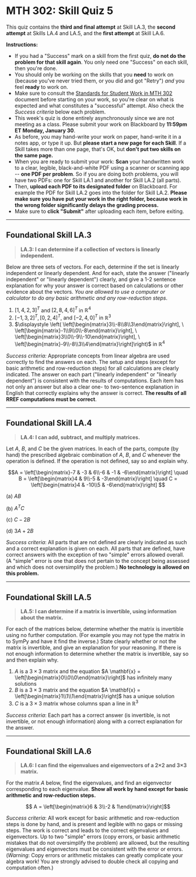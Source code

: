 # MTH 302: Skill Quiz 5

This quiz contains the **third and final attempt** at Skill LA.3, the **second attempt** at Skills LA.4 and LA.5, and the **first attempt** at Skill LA.6. 

**Instructions:**

* If you had a "Success" mark on a skill from the first quiz, **do not do the problem for that skill again**. You only need one "Success" on each skill, then you're done. 
* You should only be working on the skills that you **need** to work on (because you've never tried them, or you did and got "Retry") *and* you feel **ready** to work on. 
* Make sure to consult the [Standards for Student Work in MTH 302](https://github.com/RobertTalbert/linalg-diffeq/blob/main/course-docs/standards-for-student-work.md) document before starting on your work, so you're clear on what is expected and what constitutes a "successful" attempt. Also check the *Success criteria* below each problem. 
* This week's quiz is done entirely asynchronously since we are not meeting as a class. Please submit your work on Blackboard by **11:59pm ET Monday, January 30**.
* As before, you may hand-write your work on paper, hand-write it in a notes app, or type it up. But **please start a new page for each Skill**. If a Skill takes more than one page, that's OK, but **don't put two skills on the same page.**
* When you are ready to submit your work: **Scan** your handwritten work to a clear, legible, black-and-white PDF using a scanner or scanning app -- **one PDF per problem**. So if you are doing both problems, you will have two PDFs: one for Skill LA.1 and another for Skill LA.2 (all parts).  
* Then, **upload each PDF to its designated folder** on Blackboard. For example the PDF for Skill LA.2 goes into the folder for Skill LA.2. **Please make sure you have put your work in the right folder, because work in the wrong folder significantly delays the grading process.**
* Make sure to **click "Submit"** after uploading each item, before exiting. 

---

## Foundational Skill LA.3

> **LA.3: I can determine if a collection of vectors is linearly independent.**

Below are three sets of vectors. For each, determine if the set is linearly independent or linearly dependent. And for each, state the answer ("linearly independent" or "linearly dependent") clearly, and give a 1-2 sentence explanation for why your answer is correct based on calculations or other evidence about the vectors. *You are allowed to use a computer or calculator to do any basic arithmetic and any row-reduction steps*. 

1. $[1,4,2,3]^T$ and $[2,8,4,6]^T$ in $\mathbb{R}^4$ 
2. $[-1,3,2]^T, [0,2,4]^T$, and $[-2,4,0]^T$ in $\mathbb{R}^3$ 
3. $\displaystyle \left( \left[\begin{matrix}3\\-8\\8\\3\end{matrix}\right], \  \left[\begin{matrix}-1\\9\\0\\-8\end{matrix}\right], \  \left[\begin{matrix}3\\0\\-9\\-10\end{matrix}\right], \  \left[\begin{matrix}-9\\-8\\3\\4\end{matrix}\right]\right)$ in $\mathbb{R}^4$ 

*Success criteria:* Appropriate concepts from linear algebra are used correctly to find the answers on each. The setup and steps (except for basic arithmetic and row-reduction steps) for all calculations are clearly indicated. The answer on each part ("linearly independent" or "linearly dependent") is consistent with the results of computations. Each item has not only an answer but also a clear one- to two-sentence explanation in English that correctly explains why the answer is correct. **The results of all RREF computations must be correct**.

---

## Foundational Skill LA.4

> **LA.4: I can add, subtract, and multiply matrices.**

Let $A$, $B$, and $C$ be the given matrices. In each of the parts, compute (by hand) the prescribed algebraic combination of $A$, $B$, and $C$ whenever the operation is defined. If the operation is not defined, say so and explain why. 

$$A = \left[\begin{matrix}-7 & -3 & 6\\-6 & -1 & -6\end{matrix}\right] \quad B = \left[\begin{matrix}4 & 9\\-5 & -3\end{matrix}\right] \quad C = \left[\begin{matrix}4 & -10\\5 & -6\end{matrix}\right] $$

(a) $AB$ 

(b) $A^TC$

(c) $C - 2B$ 

(d) $3A + 2B$ 

*Success criteria*: All parts that are not defined are clearly indicated as such and a correct explanation is given on each. All parts that are defined, have correct answers with the exception of two "simple" errors allowed overall. (A "simple" error is one that does not pertain to the concept being assessed and which does not oversimplify the problem.) **No technology is allowed on this problem.** 

---

## Foundational Skill LA.5

>  **LA.5: I can determine if a matrix is invertible, using information about the matrix.**

For each of the matrices below, determine whether the matrix is invertible using no further computation. (For example you may not type the matrix in to SymPy and have it find the inverse.) State clearly whether or not the matrix is invertible, and give an explanation for your reasoning.  If there is not enough information to determine whether the matrix is invertible, say so and then explain why.

1. $A$ is a $3\times 3$ matrix and the equation $A \mathbf{x} = \left[\begin{matrix}0\\0\\0\end{matrix}\right]$ has infinitely many solutions
1. $B$ is a $3 \times 3$ matrix and the equation $A \mathbf{x} = \left[\begin{matrix}1\\1\\1\end{matrix}\right]$ has a unique solution
1. $C$ is a $3 \times 3$ matrix whose columns span a line in $\mathbb{R}^3$ 

*Success criteria*: Each part has a correct answer (is invertible, is not invertible, or not enough information) along with a correct explanation for the answer. 

---

## Foundational Skill LA.6

>  **LA.6: I can find the eigenvalues and eigenvectors of a 2×2 and 3×3 matrix.**

For the matrix $A$ below, find the eigenvalues, and find an eigenvector corresponding to each eigenvalue. **Show all work by hand except for basic arithmetic and row-reduction steps.** 

$$ A = \left[\begin{matrix}6 & 3\\-2 & 1\end{matrix}\right]$$ 



*Success criteria*: All work except for basic arithmetic and row-reduction steps is done by hand, and is present and legible with no gaps or missing steps. The work is correct and leads to the correct eigenvalues and eigenvectors. Up to two "simple" errors (copy errors, or basic arithmetic mistakes that do not oversimplify the problem) are allowed, but the resulting eigenvalues and eigenvectors must be consistent with the error or errors. (*Warning*: Copy errors or arithmetic mistakes can greatly complicate your algebra work! You are strongly advised to double check all copying and computation often.) 